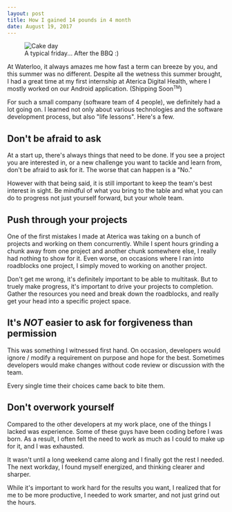 ```yaml
---
layout: post
title: How I gained 14 pounds in 4 month
date: August 19, 2017
---
```


<figure class = "figure">
	<img src="{{site.url}}/static/img/blog_assets/coop1.jpg" alt="Cake day" class="img-responsive">
	<figcaption class="figure-caption">A typical friday... After the BBQ :)</figcaption>
</figure>

At Waterloo, it always amazes me how fast a term can breeze by you, and this summer was no different. Despite all the wetness this summer brought, I had a great time at my first internship at Aterica Digital Health, where I mostly worked on our Android application. (Shipping Soon<small><sup>TM</sup></small>)

For such a small company (software team of 4 people), we definitely had a lot going on. I learned not only about various technologies and the software development process, but also "life lessons". Here's a few.

## Don't be afraid to ask

At a start up, there's always things that need to be done. If you see a project you are interested in, or a new challenge you want to tackle and learn from, don't be afraid to ask for it. The worse that can happen is a "No."

However with that being said, it is still important to keep the team's best interest in sight. Be mindful of what you bring to the table and what you can do to progress not just yourself forward, but your whole team.

## Push through your projects

One of the first mistakes I made at Aterica was taking on a bunch of projects and working on them concurrently. While I spent hours grinding a chunk away from one project and another chunk somewhere else, I really had nothing to show for it. Even worse, on occasions where I ran into roadblocks one project, I simply moved to working on another project. 

Don't get me wrong, it's definitely important to be able to multitask. But to truely make progress, it's important to drive your projects to completion. Gather the resources you need and break down the roadblocks, and really get your head into a specific project space.

## It's *NOT* easier to ask for forgiveness than permission

This was something I witnessed first hand. On occasion, developers would ignore / modify a requirement on purpose and hope for the best. Sometimes developers would make changes without code review or discussion with the team. 

Every single time their choices came back to bite them.

## Don't overwork yourself

Compared to the other developers at my work place, one of the things I lacked was experience. Some of these guys have been coding before I was born. As a result, I often felt the need to work as much as I could to make up for it, and I was exhausted. 

It wasn't until a long weekend came along and I finally got the rest I needed. The next workday, I found myself energized, and thinking clearer and sharper.

While it's important to work hard for the results you want, I realized that for me to be more productive, I needed to work smarter, and not just grind out the hours.



